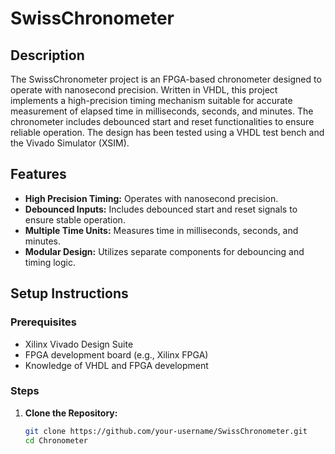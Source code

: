 # SwissChronometer

## Description

The SwissChronometer project is an FPGA-based chronometer designed to operate with nanosecond precision. Written in VHDL, this project implements a high-precision timing mechanism suitable for accurate measurement of elapsed time in milliseconds, seconds, and minutes. The chronometer includes debounced start and reset functionalities to ensure reliable operation. The design has been tested using a VHDL test bench and the Vivado Simulator (XSIM).

## Features

- **High Precision Timing:** Operates with nanosecond precision.
- **Debounced Inputs:** Includes debounced start and reset signals to ensure stable operation.
- **Multiple Time Units:** Measures time in milliseconds, seconds, and minutes.
- **Modular Design:** Utilizes separate components for debouncing and timing logic.

## Setup Instructions

### Prerequisites

- Xilinx Vivado Design Suite
- FPGA development board (e.g., Xilinx FPGA)
- Knowledge of VHDL and FPGA development

### Steps

1. **Clone the Repository:**
   ```sh
   git clone https://github.com/your-username/SwissChronometer.git
   cd Chronometer
